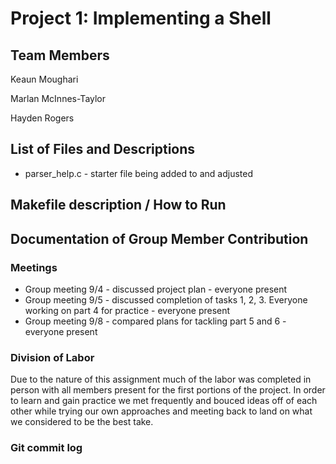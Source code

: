 # Project 1: Implementing a Shell


## Team Members

Keaun Moughari 

Marlan McInnes-Taylor 

Hayden Rogers

## List of Files and Descriptions
* parser_help.c - starter file being added to and adjusted

## Makefile description / How to Run

## Documentation of Group Member Contribution

### Meetings
* Group meeting 9/4 - discussed project plan - everyone present
* Group meeting 9/5 - discussed completion of tasks 1, 2, 3. Everyone working on part 4 for practice - everyone present
* Group meeting 9/8 - compared plans for tackling part 5 and 6 - everyone present

### Division of Labor
Due to the nature of this assignment much of the labor was completed in person with all members present for the first portions of the project. In order to learn and gain practice we met frequently and bouced ideas off of each other while trying our own approaches and meeting back to land on what we considered to be the best take. 

### Git commit log


